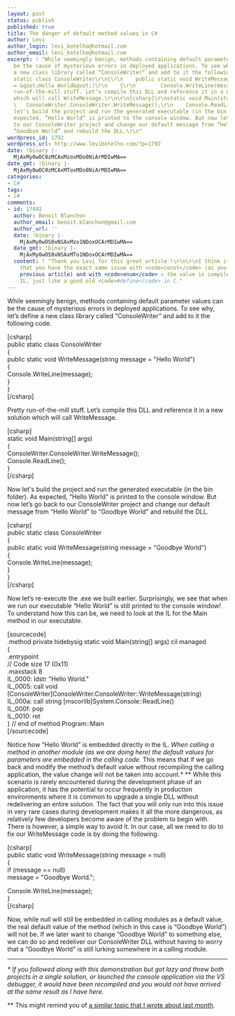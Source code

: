 ```yaml
---
layout: post
status: publish
published: true
title: The danger of default method values in C#
author: Levi
author_login: levi_botelho@hotmail.com
author_email: levi_botelho@hotmail.com
excerpt: ! "While seemingly benign, methods containing default parameter values can
  be the cause of mysterious errors in deployed applications. To see why, let’s define
  a new class library called “ConsoleWriter” and add to it the following code.\r\n\r\n[csharp]\r\npublic
  static class ConsoleWriter\r\n{\r\n    public static void WriteMessage(string message
  = &quot;Hello World&quot;)\r\n    {\r\n        Console.WriteLine(message);\r\n    }\r\n}\r\n[/csharp]\r\n\r\nPretty
  run-of-the-mill stuff. Let’s compile this DLL and reference it in a new solution
  which will call WriteMessage.\r\n\r\n[csharp]\r\nstatic void Main(string[] args)\r\n{\r\n
  \   ConsoleWriter.ConsoleWriter.WriteMessage();\r\n    Console.ReadLine();\r\n}\r\n[/csharp]\r\n\r\nNow
  let's build the project and run the generated executable (in the bin folder). As
  expected, “Hello World” is printed to the console window. But now let’s go back
  to our ConsoleWriter project and change our default message from “Hello World” to
  “Goodbye World” and rebuild the DLL.\r\n"
wordpress_id: 1792
wordpress_url: http://www.levibotelho.com/?p=1792
date: !binary |-
  MjAxMy0wOC0zMCAxMzoxMDo0NiArMDIwMA==
date_gmt: !binary |-
  MjAxMy0wOC0zMCAxMToxMDo0NiArMDIwMA==
categories:
- C#
tags:
- c#
comments:
- id: 17492
  author: Benoit Blanchon
  author_email: benoit.blanchon@gmail.com
  author_url: ''
  date: !binary |-
    MjAxMy0wOS0xNSAxMzo1NDoxOCArMDIwMA==
  date_gmt: !binary |-
    MjAxMy0wOS0xNSAxMTo1NDoxOCArMDIwMA==
  content: ! "Thank you Levi for this great article !\r\n\r\nI think it's worth mentioning
    that you have the exact same issue with <code>const</code> (as you stated in a
    previous article) and with <code>enum</code> : the value is compiled in the caller's
    IL, just like a good old <code>#define</code> in C."
---
```

<p>While seemingly benign, methods containing default parameter values can be the cause of mysterious errors in deployed applications. To see why, let’s define a new class library called “ConsoleWriter” and add to it the following code.</p>
<p>[csharp]<br />
public static class ConsoleWriter<br />
{<br />
    public static void WriteMessage(string message = &quot;Hello World&quot;)<br />
    {<br />
        Console.WriteLine(message);<br />
    }<br />
}<br />
[/csharp]</p>
<p>Pretty run-of-the-mill stuff. Let’s compile this DLL and reference it in a new solution which will call WriteMessage.</p>
<p>[csharp]<br />
static void Main(string[] args)<br />
{<br />
    ConsoleWriter.ConsoleWriter.WriteMessage();<br />
    Console.ReadLine();<br />
}<br />
[/csharp]</p>
<p>Now let's build the project and run the generated executable (in the bin folder). As expected, “Hello World” is printed to the console window. But now let’s go back to our ConsoleWriter project and change our default message from “Hello World” to “Goodbye World” and rebuild the DLL.<br />
<a id="more"></a><a id="more-1792"></a></p>
<p>[csharp]<br />
public static class ConsoleWriter<br />
{<br />
    public static void WriteMessage(string message = &quot;Goodbye World&quot;)<br />
    {<br />
        Console.WriteLine(message);<br />
    }<br />
}<br />
[/csharp]</p>
<p>Now let’s re-execute the .exe we built earlier. Surprisingly, we see that when we run our executable “Hello World” is still printed to the console window!<br />
To understand how this can be, we need to look at the IL for the Main method in our executable.</p>
<p>[sourcecode]<br />
.method private hidebysig static void  Main(string[] args) cil managed<br />
{<br />
  .entrypoint<br />
  // Code size       17 (0x11)<br />
  .maxstack  8<br />
  IL_0000:  ldstr      &quot;Hello World.&quot;<br />
  IL_0005:  call       void [ConsoleWriter]ConsoleWriter.ConsoleWriter::WriteMessage(string)<br />
  IL_000a:  call       string [mscorlib]System.Console::ReadLine()<br />
  IL_000f:  pop<br />
  IL_0010:  ret<br />
} // end of method Program::Main<br />
[/sourcecode]</p>
<p>Notice how “Hello World” is embedded directly in the IL. <em>When calling a method in another module (as we are doing here) the default values for parameters are embedded in the calling code.</em> This means that if we go back and modify the method’s default value without recompiling the calling application, the value change will not be taken into account.* ** While this scenario is rarely encountered during the development phase of an application, it has the potential to occur frequently in production environments where it is common to upgrade a single DLL without redelivering an entire solution. The fact that you will only run into this issue in very rare cases during development makes it all the more dangerous, as relatively few developers become aware of the problem to begin with.<br />
There is however, a simple way to avoid it. In our case, all we need to do to fix our WriteMessage code is by doing the following.</p>
<p>[csharp]<br />
public static void WriteMessage(string message = null)<br />
{<br />
    if (message == null)<br />
        message = &quot;Goodbye World.&quot;;</p>
<p>    Console.WriteLine(message);<br />
}<br />
[/csharp]</p>
<p>Now, while null will still be embedded in calling modules as a default value, the real default value of the method (which in this case is “Goodbye World”) will not be. If we later want to change “Goodbye World” to something else, we can do so and redeliver our ConsoleWriter DLL without having to worry that a “Goodbye World” is still lurking somewhere in a calling module.</p>
<hr />
<p><em>* If you followed along with this demonstration but got lazy and threw both projects in a single solution, or launched the console application via the VS debugger, it would have been recompiled and you would not have arrived at the same result as I have here.</em></p>
<p>** This might remind you of <a title="The difference between const and readonly in C#" href="http://www.levibotelho.com/the-difference-between-const-and-readonly-in-c/" target="_blank">a similar topic that I wrote about last month</a>.</p>
